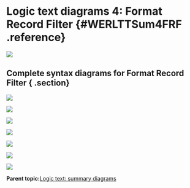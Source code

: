 # Logic text diagrams 4: Format Record Filter {#WERLTTSum4FRF .reference}

![](images/LTZZ_Syntax_legend.gif)

## Complete syntax diagrams for Format Record Filter { .section}

![](images/LTS_Statement_4FRF_01.gif)

![](images/LTSSS_SelectIF_04Z_FRF.gif)

![](images/LTSSS_SkipIF_04Z_FRF.gif)

![](images/LTS_IF_4FRF_01.gif)

![](images/LTS_IF_4FRF_02.gif)

![](images/LTS_IF_4FRF_03.gif)

![](images/LTS_IF_4FRF_04.gif)

**Parent topic:**[Logic text: summary diagrams](../html/WERLTTSum0Diags.md)

